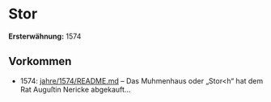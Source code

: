 # Stor

**Ersterwähnung:** 1574

## Vorkommen
- 1574: [jahre/1574/README.md](../jahre/1574/README.md) – Das Muhmenhaus oder „Stor<h“ hat dem Rat Auguſtin
Nericke abgekauft...
